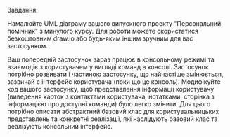Завдання:

Намалюйте UML діаграму вашого випускного проекту "Персональний помічник" з минулого курсу. Для роботи можете скористатися безкоштовним draw.io або будь-яким іншим зручним для вас застосунком.

Ваш попередній застосунок зараз працює в консольному режимі та взаємодіє з користувачем у вигляді команд в консолі. Застосунок потрібно розвивати і частиною застосунку, що найчастіше змінюється, зазвичай є інтерфейс користувача (поки що це консоль). Модифікуйте код вашого застосунку, щоб представлення інформації користувачу (виведення карток з контактами користувача, нотатками, сторінка з інформацією про доступні команди) було легко змінити. Для цього потрібно описати абстрактний базовий клас для користувальницьких представлень та конкретні реалізації, які наслідують базовий клас та реалізують консольний інтерфейс.

